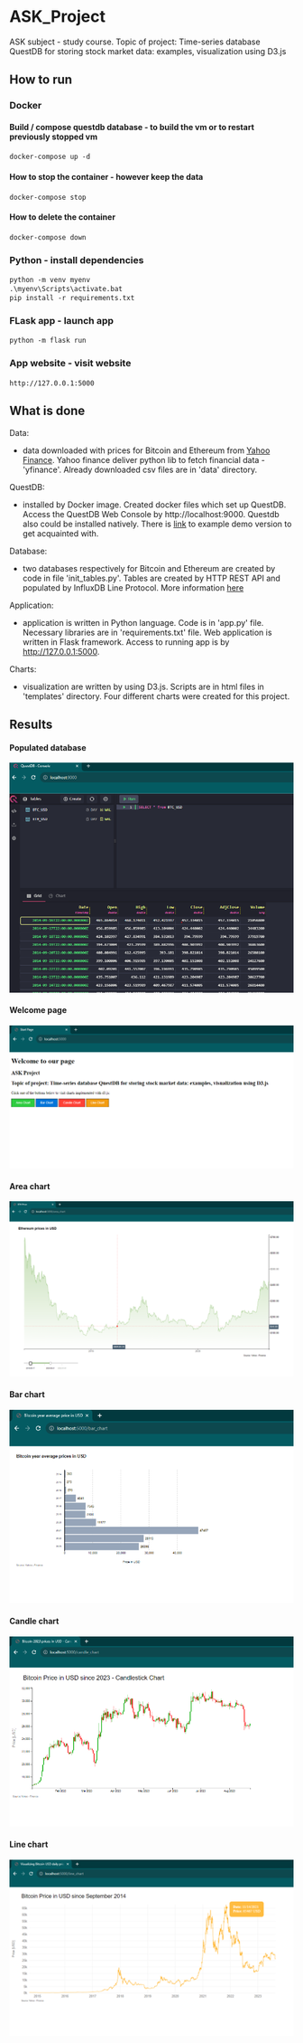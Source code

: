 # ASK_Project
ASK subject - study course. Topic of project: Time-series database QuestDB for storing stock market data: examples, visualization using D3.js


## How to run

### Docker
#### Build / compose questdb database - to build the vm or to restart previously stopped vm
    docker-compose up -d
#### How to stop the container - however keep the data
    docker-compose stop
#### How to delete the container
    docker-compose down

### Python - install dependencies
    python -m venv myenv
    .\myenv\Scripts\activate.bat
    pip install -r requirements.txt

### FLask app - launch app
    python -m flask run

### App website - visit website
    http://127.0.0.1:5000

## What is done

Data:
* data downloaded with prices for Bitcoin and Ethereum from [Yahoo Finance](finance.yahoo.com). 
Yahoo finance deliver python lib to fetch financial data - 'yfinance'. Already downloaded csv files are in 'data' directory.

QuestDB:
* installed by Docker image. Created docker files which set up QuestDB. Access the QuestDB Web Console by http://localhost:9000. Questdb also could be installed natively. There is [link](https://demo.questdb.io/) to example demo version to get acquainted with.

Database:
* two databases respectively for Bitcoin and Ethereum are created by code in file 'init_tables.py'. Tables are created by HTTP REST API and populated by InfluxDB Line Protocol. More information [here](https://questdb.io/docs/develop/insert-data/)

Application:
* application is written in Python language. Code is in 'app.py' file. Necessary libraries are in 'requirements.txt' file. Web application is written in Flask framework. Access to running app is by http://127.0.0.1:5000.

Charts:
*  visualization are written by using D3.js. Scripts are in html files in 'templates' directory. Four different charts were created for this project.

## Results

#### Populated database
![](results_png/populated_QuestDB.png)
#### Welcome page
![](results_png/Welcome.png)
#### Area chart
![](results_png/Area_chart.png)
#### Bar chart
![](results_png/Bar_chart.png)
#### Candle chart
![](results_png/Candle_chart.png)
#### Line chart
![](results_png/Line_chart.png)